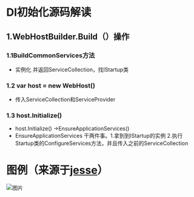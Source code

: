 # DI初始化源码解读

## 1.WebHostBuilder.Build（）操作

### 1.1BuildCommonServices方法

- 实例化 并返回ServiceCollection，找IStartup类

### 1.2 var host = new WebHost()

- 传入ServiceCollection和ServiceProvider

### 1.3 host.Initialize()

- host.Initialize() ->EnsureApplicationServices()
- EnsureApplicationServices 干两件事。1.拿到到IStartup的实例 2.执行Startup类的ConfigureServices方法，并且传入之前的ServiceCollection

# 图例（来源于[jesse](http://video.jessetalk.cn/course/4/task/20/show)）



![图片](https://portal.qiniu.com/bucket/netcore/resource)